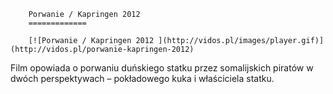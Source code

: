
        Porwanie / Kapringen 2012 
        =============
        
        [![Porwanie / Kapringen 2012 ](http://vidos.pl/images/player.gif)](http://vidos.pl/porwanie-kapringen-2012)
        
        
 Film opowiada o porwaniu duńskiego statku przez somalijskich piratów w dwóch perspektywach – pokładowego kuka i właściciela statku.
    